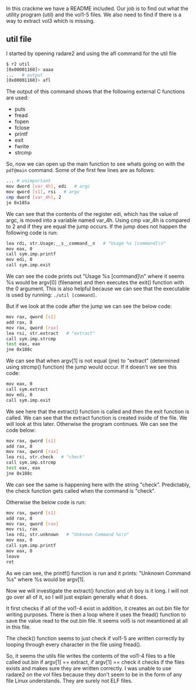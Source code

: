 In this crackme we have a README included. Our job is to find out what the utility program (util) and the vol1-5 files. We also need to find if there is a way to extract vol3 which is missing.

## util file

I started by opening radare2 and using the afl command for the util file

```bash
$ r2 util
[0x00001160]> aaaa
...   # output
[0x00001160]> afl
```

The output of this command shows that the following external C functions are used:
- puts
- fread
- fopen
- fclose
- printf
- exit
- fwrite
- strcmp

So, now we can open up the main function to see whats going on with the ```pdf@main``` command. Some of the first few lines are as follows:

```bash
... # unimportant
mov dword [var_4h], edi   # argc
mov qword [s1], rsi   # argv
cmp dword [var_4h], 2
je 0x185a
```

We can see that the contents of the register edi, which has the value of argc, is moved into a variable named var_4h. Using cmp var_4h is compared to 2 and if they are equal the jump occurs.
If the jump does not happen the following code is run:

```bash
lea rdi, str.Usage:__s__command__n   # "Usage %s [command]\n"
mov eax, 0
call sym.imp.printf
mov edi, 0
call sym.imp.exit
```

We can see the code prints out "Usage %s [command]\n" where it seems %s would be argv[0] (filename) and then executes the exit() function with the 0 argument. This is also helpful because we can see that the executable is used by running: ```./util [command]```.

But if we look at the code after the jump we can see the below code:

```bash
mov rax, qword [s1]
add rax, 8
mov rax, qword [rax]
lea rsi, str.extract   # "extract"
call sym.imp.strcmp
test eax, eax
jne 0x188c
```

We can see that when argv[1] is not equal (jne) to "extract" (determined using strcmp() function) the jump would occur. If it doesn't we see this code:

```bash
mov eax, 0
call sym.extract
mov edi, 0
call sym.imp.exit
```

We see here that the extract() function is called and then the exit function is called. We can see that the extract function is created inside of the file. We will look at this later. Otherwise the program continues. We can see the code below:

```bash
mov rax, qword [s1]
add rax, 8
mov rax, qword [rax]
lea rsi, str.check   # "check"
call sym.imp.strcmp
test eax, eax
jne 0x188c
```
We can see the same is happening here with the string "check". Predictably, the check function gets called when the command is "check".

Otherwise the below code is run:
```bash
mov rax, qword [s1]
add rax, 8
mov rax, qword [rax]
mov rsi, rax
lea rdi, str.unknown   # "Unknown Command %s\n"
mov eax, 0
call sym.imp.printf
mov eax, 0
leave
ret
```

As we can see, the printf() function is run and it prints: "Unknown Command %s" where %s would be argv[1].

Now we will investigate the extract() function and oh boy is it long. I will not go over all of it, so I will just explain generally what it does.

It first checks if all of the vol1-4 exist in addition, it creates an out.bin file for writing purposes. There is then a loop where it uses the fread() function to save the value read to the out.bin file. It seems vol5 is not meantioned at all in this file.

The check() function seems to just check if vol1-5 are written correctly by looping through every character in the file using fread().

So, it seems the utils file writes the contents of the vol1-4 files to a file called out.bin if argv[1] == extract, if argv[1] == check it checks if the files exists and makes sure they are written correctly. I was unable to use radare2 on the vol files because they don't seem to be in the form of any file Linux understands. They are surely not ELF files.
